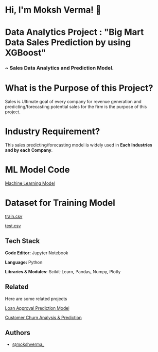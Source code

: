 # Hi, I'm Moksh Verma! 👋


# Data Analytics Project : "Big Mart Data Sales Prediction by using XGBoost"
### ~ Sales Data Analytics and Prediction Model.


# What is the Purpose of this Project?

Sales is Ultimate goal of every company for revenue generation and predicting/forecasting potential sales for the firm is the purpose of this project.

# Industry Requirement?

This sales predicting/forecasting model is widely used in **Each Industries and by each Company**.

# ML Model Code

[Machine Learning Model](https://github.com/mokshverma-dev/Big-mart-data-sales-prediction-by-using-XGBoost/blob/main/Machine%20Learning%20Model.ipynb)

# Dataset for Training Model

[train.csv](https://github.com/mokshverma-dev/Big-mart-data-sales-prediction-by-using-XGBoost/blob/main/Train.csv)

[test.csv](https://github.com/mokshverma-dev/Big-mart-data-sales-prediction-by-using-XGBoost/blob/main/Test.csv)

## Tech Stack

**Code Editor:**   Jupyter Notebook

**Language:**   Python

**Libraries & Modules:**  Scikit-Learn, Pandas, Numpy, Plotly


## Related

Here are some related projects

[Loan Approval Prediction Model](https://github.com/mokshverma-dev/loan-approval-prediction-model)

[Customer Churn Analysis & Prediction](https://github.com/mokshverma-dev/customer-churn-analysis-and-prediction)


## Authors

- [@mokshverma_](https://www.linkedin.com/in/mokshverma/)
